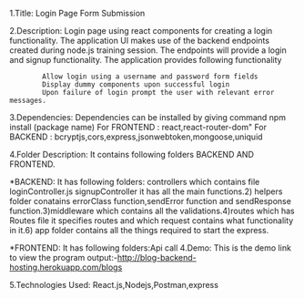 1.Title: Login Page Form Submission

2.Description:  Login page using react components for creating a login functionality. The application UI makes use of the backend endpoints created during node.js training session. The endpoints will provide a login and signup functionality. The application provides following functionality

            Allow login using a username and password form fields
            Display dummy components upon successful login
            Upon failure of login prompt the user with relevant error messages.

3.Dependencies: Dependencies can be installed by giving command npm install (package name)
              For FRONTEND : react,react-router-dom"
              For BACKEND  :  bcryptjs,cors,express,jsonwebtoken,mongoose,uniquid
    

4.Folder Description: It contains following folders BACKEND AND FRONTEND. 

*BACKEND: It has following folders: controllers which contains file loginController.js signupController it has all the main functions.2) helpers folder conatains errorClass function,sendError function and sendResponse function.3)middleware which contains all the validations.4)routes which has Routes file it specifies routes and which request contains what functionality in it.6) app folder contains all the things required to start the express.

*FRONTEND: It has following folders:Api call
4.Demo: This is the demo link to view the program output:-http://blog-backend-hosting.herokuapp.com/blogs

5.Technologies Used: React.js,Nodejs,Postman,express